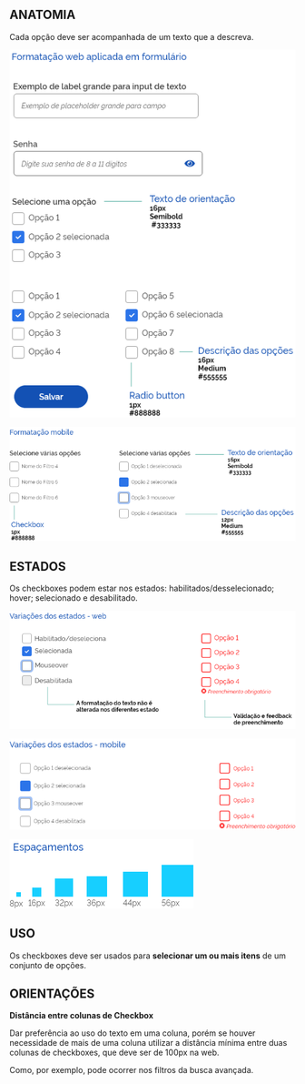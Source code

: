 ## ANATOMIA

Cada opção deve ser acompanhada de um texto que a descreva.

![Checkbox Formatação Formulário](imagens/checkbox-formatacao-formulario.png)

![Checkbox Formatação Mobile](imagens/checkbox-formatacao-mobile.png)

## ESTADOS

Os checkboxes podem estar nos estados: habilitados/desselecionado; hover; selecionado e desabilitado.

![Checkbox Estados Web](imagens/checkbox-estados-web.png)

![Checkbox Estados Mobile](imagens/checkbox-estados-mobile.png)

![Checkbox Espaçamento](imagens/checkbox-espacamento.png)

## USO

Os checkboxes deve ser usados para **selecionar um ou mais itens** de um conjunto de opções.

## ORIENTAÇÕES

**Distância entre colunas de Checkbox**

Dar preferência ao uso do texto em uma coluna, porém se houver necessidade de mais de uma coluna utilizar a distância mínima entre duas colunas de checkboxes, que deve ser de 100px na web.

Como, por exemplo, pode ocorrer nos filtros da busca avançada.


